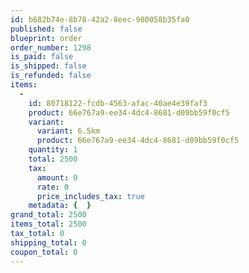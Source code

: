 ```yaml
---
id: b682b74e-8b78-42a2-8eec-980058b35fa0
published: false
blueprint: order
order_number: 1298
is_paid: false
is_shipped: false
is_refunded: false
items:
  -
    id: 80718122-fcdb-4563-afac-40ae4e39faf3
    product: 66e767a9-ee34-4dc4-8681-d09bb59f0cf5
    variant:
      variant: 6.5km
      product: 66e767a9-ee34-4dc4-8681-d09bb59f0cf5
    quantity: 1
    total: 2500
    tax:
      amount: 0
      rate: 0
      price_includes_tax: true
    metadata: {  }
grand_total: 2500
items_total: 2500
tax_total: 0
shipping_total: 0
coupon_total: 0
---
```

